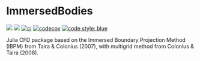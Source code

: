 # ImmersedBodies

[gh-ci-img]: https://github.com/NUFgroup/ImmersedBodies.jl/actions/workflows/ci.yml/badge.svg
[gh-ci-url]: https://github.com/NUFgroup/ImmersedBodies.jl/actions/workflows/ci.yml

[![](https://img.shields.io/badge/docs-stable-blue.svg)](https://nufgroup.github.io/ImmersedBodies.jl/stable)
[![](https://img.shields.io/badge/docs-dev-blue.svg)](https://nufgroup.github.io/ImmersedBodies.jl/dev)
[![ci][gh-ci-img]][gh-ci-url]
[![codecov](https://codecov.io/gh/NUFgroup/ImmersedBodies.jl/branch/main/graph/badge.svg?token=4Q4T8UZ3MX)](https://codecov.io/gh/NUFgroup/ImmersedBodies.jl)
[![code style: blue](https://img.shields.io/badge/code%20style-blue-4495d1.svg)](https://github.com/invenia/BlueStyle)

Julia CFD package based on the Immersed Boundary Projection Method (IBPM) from
Taira & Colonius (2007), with multigrid method from Colonius & Taira (2008).
